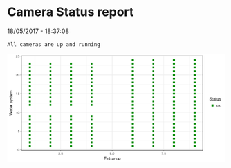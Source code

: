 Camera Status report
================
18/05/2017 - 18:37:08

    All cameras are up and running

![](camreport_files/figure-markdown_github/unnamed-chunk-2-1.png)
